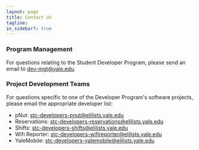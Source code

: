 ```yaml
---
layout: page
title: Contact Us
tagline:
in_sidebar?: true
---
```


### Program Management
For questions relating to the Student Developer Program, please send an email to [dev-mgt@yale.edu](mailto:dev-mgt@yale.edu).

### Project Development Teams
For questions specific to one of the Developer Program's software projects, please email the appropriate developer list:
- pNut: [stc-developers-pnut@elilists.yale.edu](mailto:stc-developers-pnut@elilists.yale.edu)
- Reservations: [stc-developers-reservations@elilists.yale.edu](mailto:stc-developers-reservations@elilists.yale.edu)
- Shifts: [stc-developers-shifts@elilists.yale.edu](mailto:stc-developers-shifts@elilists.yale.edu)
- Wifi Reporter: [stc-developers-wifireporter@elilists.yale.edu](mailto:stc-developers-wifireporter@elilists.yale.edu)
- YaleMobile: [stc-developers-yalemobile@elilists.yale.edu](mailto:stc-developers-yalemobile@elilists.yale.edu)

